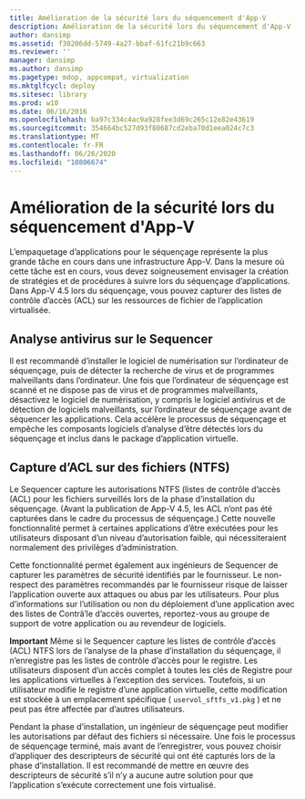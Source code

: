 ```yaml
---
title: Amélioration de la sécurité lors du séquencement d'App-V
description: Amélioration de la sécurité lors du séquencement d'App-V
author: dansimp
ms.assetid: f30206dd-5749-4a27-bbaf-61fc21b9c663
ms.reviewer: ''
manager: dansimp
ms.author: dansimp
ms.pagetype: mdop, appcompat, virtualization
ms.mktglfcycl: deploy
ms.sitesec: library
ms.prod: w10
ms.date: 06/16/2016
ms.openlocfilehash: ba97c334c4ac9a928fee3d69c265c12e82e43619
ms.sourcegitcommit: 354664bc527d93f80687cd2eba70d1eea024c7c3
ms.translationtype: MT
ms.contentlocale: fr-FR
ms.lasthandoff: 06/26/2020
ms.locfileid: "10806674"
---
```

# Amélioration de la sécurité lors du séquencement d'App-V


L’empaquetage d’applications pour le séquençage représente la plus grande tâche en cours dans une infrastructure App-V. Dans la mesure où cette tâche est en cours, vous devez soigneusement envisager la création de stratégies et de procédures à suivre lors du séquençage d’applications. Dans App-V 4.5 lors du séquençage, vous pouvez capturer des listes de contrôle d’accès (ACL) sur les ressources de fichier de l’application virtualisée.

## Analyse antivirus sur le Sequencer


Il est recommandé d’installer le logiciel de numérisation sur l’ordinateur de séquençage, puis de détecter la recherche de virus et de programmes malveillants dans l’ordinateur. Une fois que l’ordinateur de séquençage est scanné et ne dispose pas de virus et de programmes malveillants, désactivez le logiciel de numérisation, y compris le logiciel antivirus et de détection de logiciels malveillants, sur l’ordinateur de séquençage avant de séquencer les applications. Cela accélère le processus de séquençage et empêche les composants logiciels d’analyse d’être détectés lors du séquençage et inclus dans le package d’application virtuelle.

## Capture d’ACL sur des fichiers (NTFS)


Le Sequencer capture les autorisations NTFS (listes de contrôle d’accès (ACL) pour les fichiers surveillés lors de la phase d’installation du séquençage. (Avant la publication de App-V 4.5, les ACL n’ont pas été capturées dans le cadre du processus de séquençage.) Cette nouvelle fonctionnalité permet à certaines applications d’être exécutées pour les utilisateurs disposant d’un niveau d’autorisation faible, qui nécessiteraient normalement des privilèges d’administration.

Cette fonctionnalité permet également aux ingénieurs de Sequencer de capturer les paramètres de sécurité identifiés par le fournisseur. Le non-respect des paramètres recommandés par le fournisseur risque de laisser l’application ouverte aux attaques ou abus par les utilisateurs. Pour plus d’informations sur l’utilisation ou non du déploiement d’une application avec des listes de Contrã’le d’accès ouvertes, reportez-vous au groupe de support de votre application ou au revendeur de logiciels.

**Important**  Même si le Sequencer capture les listes de contrôle d’accès (ACL) NTFS lors de l’analyse de la phase d’installation du séquençage, il n’enregistre pas les listes de contrôle d’accès pour le registre. Les utilisateurs disposent d’un accès complet à toutes les clés de Registre pour les applications virtuelles à l’exception des services. Toutefois, si un utilisateur modifie le registre d’une application virtuelle, cette modification est stockée à un emplacement spécifique ( `uservol_sftfs_v1.pkg` ) et ne peut pas être affectée par d’autres utilisateurs.

 

Pendant la phase d’installation, un ingénieur de séquençage peut modifier les autorisations par défaut des fichiers si nécessaire. Une fois le processus de séquençage terminé, mais avant de l’enregistrer, vous pouvez choisir d’appliquer des descripteurs de sécurité qui ont été capturés lors de la phase d’installation. Il est recommandé de mettre en œuvre des descripteurs de sécurité s’il n’y a aucune autre solution pour que l’application s’exécute correctement une fois virtualisé.

 

 






